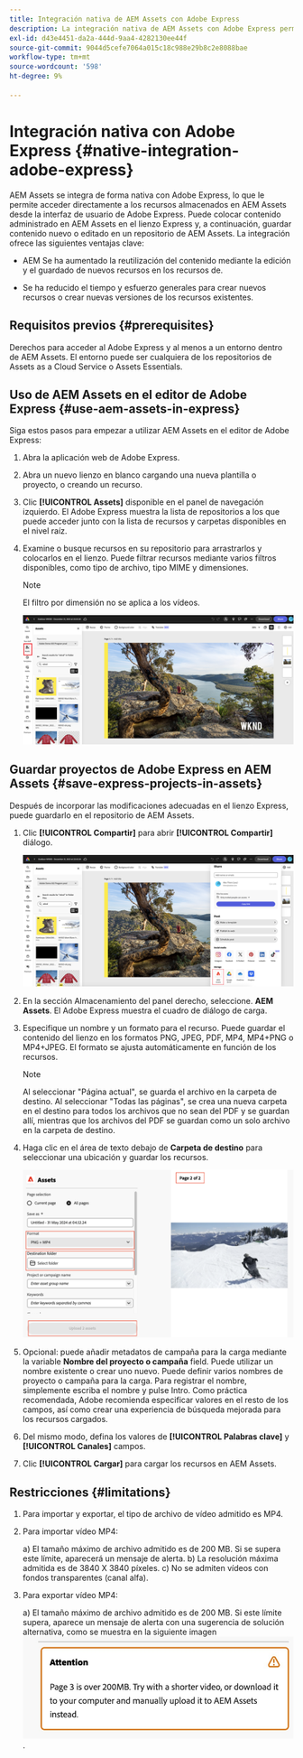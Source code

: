 ```yaml
---
title: Integración nativa de AEM Assets con Adobe Express
description: La integración nativa de AEM Assets con Adobe Express permite acceder directamente a los recursos almacenados en AEM Assets desde la interfaz de usuario de Adobe Express.
exl-id: d43e4451-da2a-444d-9aa4-4282130ee44f
source-git-commit: 9044d5cefe7064a015c18c988e29b8c2e8088bae
workflow-type: tm+mt
source-wordcount: '598'
ht-degree: 9%

---
```


# Integración nativa con Adobe Express {#native-integration-adobe-express}

AEM Assets se integra de forma nativa con Adobe Express, lo que le permite acceder directamente a los recursos almacenados en AEM Assets desde la interfaz de usuario de Adobe Express. Puede colocar contenido administrado en AEM Assets en el lienzo Express y, a continuación, guardar contenido nuevo o editado en un repositorio de AEM Assets. La integración ofrece las siguientes ventajas clave:

* AEM Se ha aumentado la reutilización del contenido mediante la edición y el guardado de nuevos recursos en los recursos de.

* Se ha reducido el tiempo y esfuerzo generales para crear nuevos recursos o crear nuevas versiones de los recursos existentes.

## Requisitos previos {#prerequisites}

Derechos para acceder al Adobe Express y al menos a un entorno dentro de AEM Assets. El entorno puede ser cualquiera de los repositorios de Assets as a Cloud Service o Assets Essentials.


## Uso de AEM Assets en el editor de Adobe Express {#use-aem-assets-in-express}

Siga estos pasos para empezar a utilizar AEM Assets en el editor de Adobe Express:

1. Abra la aplicación web de Adobe Express.

2. Abra un nuevo lienzo en blanco cargando una nueva plantilla o proyecto, o creando un recurso.

3. Clic **[!UICONTROL Assets]** disponible en el panel de navegación izquierdo. El Adobe Express muestra la lista de repositorios a los que puede acceder junto con la lista de recursos y carpetas disponibles en el nivel raíz.

4. Examine o busque recursos en su repositorio para arrastrarlos y colocarlos en el lienzo. Puede filtrar recursos mediante varios filtros disponibles, como tipo de archivo, tipo MIME y dimensiones.

   >[!NOTE]
   >
   >El filtro por dimensión no se aplica a los vídeos.

   ![Incluir recursos del complemento Recursos](assets/adobe-express-native-integration.png)


## Guardar proyectos de Adobe Express en AEM Assets {#save-express-projects-in-assets}

Después de incorporar las modificaciones adecuadas en el lienzo Express, puede guardarlo en el repositorio de AEM Assets.

1. Clic **[!UICONTROL Compartir]** para abrir **[!UICONTROL Compartir]** diálogo.

   ![AEM Guardado de recursos en el](assets/adobe-express-share.png)

2. En la sección Almacenamiento del panel derecho, seleccione. **AEM Assets**. El Adobe Express muestra el cuadro de diálogo de carga.
3. Especifique un nombre y un formato para el recurso. Puede guardar el contenido del lienzo en los formatos PNG, JPEG, PDF, MP4, MP4+PNG o MP4+JPEG. El formato se ajusta automáticamente en función de los recursos.

   >[!NOTE]
   >
   >Al seleccionar &quot;Página actual&quot;, se guarda el archivo en la carpeta de destino. Al seleccionar &quot;Todas las páginas&quot;, se crea una nueva carpeta en el destino para todos los archivos que no sean del PDF y se guardan allí, mientras que los archivos del PDF se guardan como un solo archivo en la carpeta de destino.

4. Haga clic en el área de texto debajo de **Carpeta de destino** para seleccionar una ubicación y guardar los recursos.

   ![AEM Guardado de recursos en el](/help/assets/assets/page-selection-and-destination-folder.png)

5. Opcional: puede añadir metadatos de campaña para la carga mediante la variable **Nombre del proyecto o campaña** field. Puede utilizar un nombre existente o crear uno nuevo. Puede definir varios nombres de proyecto o campaña para la carga. Para registrar el nombre, simplemente escriba el nombre y pulse Intro.
Como práctica recomendada, Adobe recomienda especificar valores en el resto de los campos, así como crear una experiencia de búsqueda mejorada para los recursos cargados.

6. Del mismo modo, defina los valores de **[!UICONTROL Palabras clave]** y **[!UICONTROL Canales]** campos.

7. Clic **[!UICONTROL Cargar]** para cargar los recursos en AEM Assets.




## Restricciones {#limitations}

1. Para importar y exportar, el tipo de archivo de vídeo admitido es MP4.

2. Para importar vídeo MP4:

   a) El tamaño máximo de archivo admitido es de 200 MB. Si se supera este límite, aparecerá un mensaje de alerta.
b) La resolución máxima admitida es de 3840 X 3840 píxeles.
c) No se admiten vídeos con fondos transparentes (canal alfa).

3. Para exportar vídeo MP4:

   a) El tamaño máximo de archivo admitido es de 200 MB. Si este límite supera, aparece un mensaje de alerta con una sugerencia de solución alternativa, como se muestra en la siguiente imagen
   ![alerta con solución](/help/assets/assets/alert-with-workaround.png).

